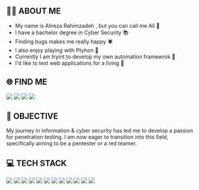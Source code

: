 ## 👨‍💻 ABOUT ME 
- My name is Alireza Rahimzadeh , but you can call me Ali 👋 
- I have a bachelor degree in Cyber Security 📚
- Finding bugs makes me really happy 🕷️
- I also enjoy playing with Ptyhon 🐍
- Currently I am tryint to develop my own automation framewrok 🤫
- I'd like to test web applications for a living 👀


## 🌐 FIND ME
<a href="https://www.linkedin.com/in/aliraah/"><img src="https://img.shields.io/badge/LinkedIn-%230077B5.svg?logo=linkedin&logoColor=white"></a>
<a href="https://medium.com/@aliraah"><img src="https://img.shields.io/badge/Medium-black?logo=medium&logoColor=white"></a>
<a href="https://discord.com/users/1174793048857772086"><img src="https://img.shields.io/badge/Discord-%237289DA.svg?logo=discord&logoColor=white"></a>
<a href="https://my-infosecblog.blogspot.com/"><img src="https://img.shields.io/badge/Blogger-FF5722?logo=blogger&logoColor=fff"></a>

## 🏹 OBJECTIVE  
My journey in information & cyber security has led me to develop a passion for penetration testing. I am now eager to transition into this field, specifically aiming to be a pentester or a red teamer.

## 💻 TECH STACK
<a href="#"><img src="https://img.shields.io/badge/OWASP-Top10-red?style=for-the-badge&logo=OWASP"></a>
<a href="#"><img src="https://img.shields.io/badge/Python-3776AB?logo=python&logoColor=fff&style=for-the-badge"></a>
<a href="#"><img src="https://img.shields.io/badge/GNU%20Bash-4EAA25?logo=gnubash&logoColor=fff&style=for-the-badge"></a>
<a href="#"><img src="https://img.shields.io/badge/MongoDB-47A248?logo=mongodb&logoColor=fff&style=for-the-badge"></a> 
<a href="#"><img src="https://img.shields.io/badge/MySQL-4479A1?logo=mysql&logoColor=fff&style=for-the-badge"></a> 
<a href="#"><img src="https://img.shields.io/badge/Kali%20Linux-557C94?logo=kalilinux&logoColor=fff&style=for-the-badge"></a>
<a href="#"><img src="https://img.shields.io/badge/Ubuntu-E95420?logo=ubuntu&logoColor=fff&style=for-the-badge"></a>
<a href="#"><img src="https://img.shields.io/badge/Metasploit-2596CD?logo=metasploit&logoColor=fff&style=for-the-badge"></a>
<a href="#"><img src="https://img.shields.io/badge/Burp%20Suite-F63?logo=burpsuite&logoColor=fff&style=for-the-badge"></a>
<a href="#"><img src="https://img.shields.io/badge/OWASP%20ZAP-00549E?logo=zap&logoColor=fff&style=for-the-badge"></a>
<a href="#"><img src="https://img.shields.io/badge/GitHub-181717?logo=github&logoColor=fff&style=for-the-badge"></a>
<a href="#"><img src="https://img.shields.io/badge/Flask-000?logo=flask&logoColor=fff&style=for-the-badge"></a>

<!--- 
Ubuntu
MySQL
Javascript
Burpsuite
Metasploit
OWASP ZAP
Notion
XMind
Streamlit
Wordpress
--->

<!--- 
<a href="#"><img src="https://img.shields.io/badge/OWASP-Top10-red?style=for-the-badge&logo=OWASP"></a>
<a href="#"><img src="https://img.shields.io/badge/Python-3f7bac?style=for-the-badge&logo=python&labelColor=fed949"></a>
<a href="#"><img src="https://img.shields.io/badge/Bash-Scripting-4EAA25?style=for-the-badge&logo=gnubash&logoColor=4EAA25&labelColor=040404"></a>
<a href="#"><img src="https://img.shields.io/badge/Mongo-DB-459a44?style=for-the-badge&logo=mongodb&labelColor=49474a"></a> 
<a href="#"><img src="https://img.shields.io/badge/Kali-060a11?labelColor=3f7be8&style=for-the-badge&logo=kalilinux&logoColor=black"></a>
<a href="#"><img src="https://img.shields.io/badge/Ubuntu-E95420?logo=ubuntu&logoColor=fff&style=for-the-badge"></a>
--->

<!---
aliraah/aliraah is a ✨ special ✨ repository because its `README.md` (this file) appears on your GitHub profile.
You can click the Preview link to take a look at your changes.
--->
